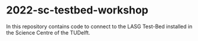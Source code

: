 # 2022-sc-testbed-workshop

In this repository contains code to connect to the LASG Test-Bed installed in the Science Centre of the TUDelft.
